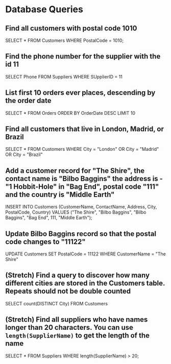 # Database Queries

## Find all customers with postal code 1010

SELECT \* FROM Customers WHERE PostalCode = 1010;

## Find the phone number for the supplier with the id 11

SELECT Phone FROM Suppliers WHERE SUpplierID = 11

## List first 10 orders ever places, descending by the order date

SELECT \* FROM Orders ORDER BY OrderDate DESC LIMIT 10

## Find all customers that live in London, Madrid, or Brazil

SELECT \* FROM Customers WHERE City = "London" OR City = "Madrid" OR City = "Brazil"

## Add a customer record for "The Shire", the contact name is "Bilbo Baggins" the address is -"1 Hobbit-Hole" in "Bag End", postal code "111" and the country is "Middle Earth"

INSERT INTO Customers (CustomerName, ContactName, Address, City, PostalCode, Country) VALUES ("The Shire", "Bilbo Baggins", "Bilbo Baggins", "Bag End", 111, "Middle Earth");

## Update Bilbo Baggins record so that the postal code changes to "11122"

UPDATE Customers SET PostalCode = 11122 WHERE CustomerName = "The Shire"

## (Stretch) Find a query to discover how many different cities are stored in the Customers table. Repeats should not be double counted

SELECT count(DISTINCT City) FROM Customers

## (Stretch) Find all suppliers who have names longer than 20 characters. You can use `length(SupplierName)` to get the length of the name

SELECT \* FROM Suppliers WHERE length(SupplierName) > 20;
